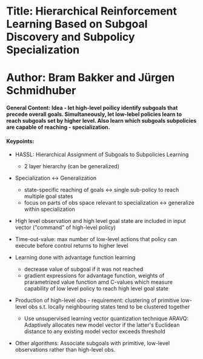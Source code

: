 # Title: Hierarchical Reinforcement Learning Based on Subgoal Discovery and Subpolicy Specialization

# Author: Bram Bakker and Jürgen Schmidhuber


#### General Content: Idea - let high-level poilicy identify subgoals that precede overall goals. Simultaneously, let low-lebel policies learn to reach subgoals set by higher level. Also learn which subgoals subpolicies are capable of reaching - specialization.


#### Keypoints: 

* HASSL: Hierarchical Assignment of Subgoals to Subpolicies Learning
	* 2 layer hierarchy (can be generalized) 
* Specialization <-> Generalization
	* state-specific reaching of goals <-> single sub-policy to reach multiple goal states
	* focus on parts of obs space relevant to specialization <-> generalize within specialization 

* High level observation and high level goal state are included in input vector ("command" of high-level policy) 
* Time-out-value: max number of low-level actions that policy can execute before control returns to higher level
* Learning done with advantage function learning
	* decrease value of subgoal if it was not reached
	* gradient expressions for advantage function, weights of prarametrized value function amd C-values which measure capability of low level policy to reach high level goal state

* Production of high-level obs - requirement: clustering of primitive low-level obs s.t. locally neighbouring states tend to be clustered together
	* Use unsupervised learning vector quantization technique ARAVQ: Adaptively allocates new model vector if the latter's Euclidean distance to any existing model vector exceeds threshold
	
* Other algorithms: Associate subgoals with primitive, low-level observations rather than high-level obs.    